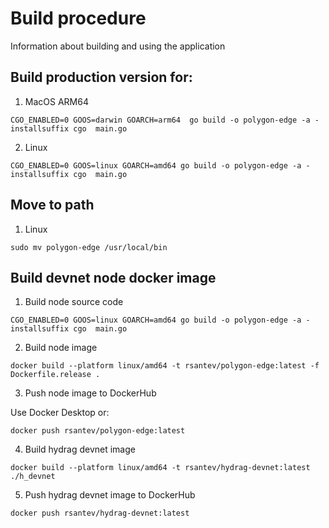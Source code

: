 # Build procedure

Information about building and using the application

## Build production version for:

1. MacOS ARM64

```
CGO_ENABLED=0 GOOS=darwin GOARCH=arm64  go build -o polygon-edge -a -installsuffix cgo  main.go
```

2. Linux

```
CGO_ENABLED=0 GOOS=linux GOARCH=amd64 go build -o polygon-edge -a -installsuffix cgo  main.go
```

## Move to path

1. Linux

```
sudo mv polygon-edge /usr/local/bin
```

## Build devnet node docker image

1. Build node source code

```
CGO_ENABLED=0 GOOS=linux GOARCH=amd64 go build -o polygon-edge -a -installsuffix cgo  main.go
```

2. Build node image

```
docker build --platform linux/amd64 -t rsantev/polygon-edge:latest -f Dockerfile.release .
```

3. Push node image to DockerHub

Use Docker Desktop or:

```
docker push rsantev/polygon-edge:latest
```

4. Build hydrag devnet image

```
docker build --platform linux/amd64 -t rsantev/hydrag-devnet:latest ./h_devnet
```

5. Push hydrag devnet image to DockerHub

```
docker push rsantev/hydrag-devnet:latest
```
